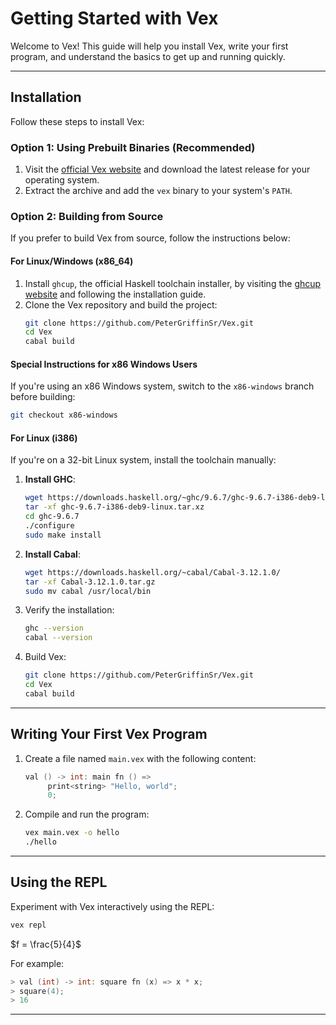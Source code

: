 # Getting Started with Vex

Welcome to Vex! This guide will help you install Vex, write your first program, and understand the basics to get up and running quickly.

---

## Installation

Follow these steps to install Vex:

### Option 1: Using Prebuilt Binaries (Recommended)
1. Visit the [official Vex website](#) and download the latest release for your operating system.
2. Extract the archive and add the `vex` binary to your system's `PATH`.

### Option 2: Building from Source
If you prefer to build Vex from source, follow the instructions below:

#### For Linux/Windows (x86_64)
1. Install `ghcup`, the official Haskell toolchain installer, by visiting the [ghcup website](https://www.haskell.org/ghcup/) and following the installation guide.
2. Clone the Vex repository and build the project:
    ```bash
    git clone https://github.com/PeterGriffinSr/Vex.git
    cd Vex
    cabal build
    ```

#### Special Instructions for x86 Windows Users
If you're using an x86 Windows system, switch to the `x86-windows` branch before building:
```bash
git checkout x86-windows
```

#### For Linux (i386)
If you're on a 32-bit Linux system, install the toolchain manually:

1. **Install GHC**:
    ```bash
    wget https://downloads.haskell.org/~ghc/9.6.7/ghc-9.6.7-i386-deb9-linux.tar.xz
    tar -xf ghc-9.6.7-i386-deb9-linux.tar.xz
    cd ghc-9.6.7
    ./configure
    sudo make install
    ```

2. **Install Cabal**:
    ```bash
    wget https://downloads.haskell.org/~cabal/Cabal-3.12.1.0/
    tar -xf Cabal-3.12.1.0.tar.gz
    sudo mv cabal /usr/local/bin
    ```

3. Verify the installation:
    ```bash
    ghc --version
    cabal --version
    ```

4. Build Vex:
    ```bash
    git clone https://github.com/PeterGriffinSr/Vex.git
    cd Vex
    cabal build
    ```

---

## Writing Your First Vex Program

1. Create a file named `main.vex` with the following content:
    ```h
    val () -> int: main fn () =>
         print<string> "Hello, world";
         0;
    ```

2. Compile and run the program:
    ```bash
    vex main.vex -o hello
    ./hello
    ```

---

## Using the REPL

Experiment with Vex interactively using the REPL:
```bash
vex repl
```

$f = \frac{5}{4}$

For example:
```h
> val (int) -> int: square fn (x) => x * x;
> square(4);
> 16
```

---